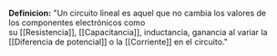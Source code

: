 **Definicion:**
"Un circuito lineal es aquel que no cambia los valores de los componentes electrónicos como su [[Resistencia]], [[Capacitancia]], inductancia, ganancia al variar la [[Diferencia de potencial]] o la [[Corriente]] en el circuito."